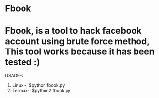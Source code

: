 # Fbook

# Fbook, is a tool to hack facebook account using brute force method, This tool works because it has been tested :)

USAGE-:

1) Linux -: $python fbook.py
2) Termux-: $python2 fbook.py
